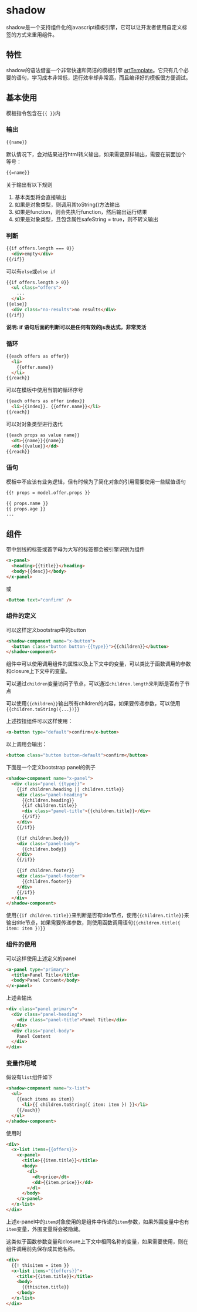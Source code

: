 shadow
====

shadow是一个支持组件化的javascript模板引擎，它可以让开发者使用自定义标签的方式来重用组件。


## 特性

shadow的语法借鉴一个非常快速和简洁的模板引擎 [artTemplate](https://github.com/aui/artTemplate)。它只有几个必要的语句，学习成本非常低，运行效率却非常高，而且编译好的模板很方便调试。


## 基本使用


模板指令包含在`{{ }}`内


### 输出

```html
{{name}}
```

默认情况下，会对结果进行html转义输出，如果需要原样输出，需要在前面加个等号：

```html
{{=name}}
```

关于输出有以下规则

1. 基本类型将会直接输出  
2. 如果是对象类型，则调用其toString()方法输出  
3. 如果是function，则会先执行function，然后输出运行结果  
4. 如果是对象类型，且包含属性safeString = true，则不转义输出


### 判断

```html
{{if offers.length === 0}}
  <div>empty</div>
{{/if}}
```

可以有`else`或`else if`

```html
{{if offers.length > 0}}
  <ul class="offers">
    ...
  </ul>
{{else}}
  <div class="no-results">no results</div>
{{/if}}
```

**说明: if 语句后面的判断可以是任何有效的js表达式，非常灵活**


### 循环

```html
{{each offers as offer}}
  <li>
    {{offer.name}}
  </li>
{{/each}}
```

可以在模板中使用当前的循环序号

```html
{{each offers as offer index}}
  <li>{{index}}. {{offer.name}}</li>
{{/each}}
```

可以对对象类型进行迭代

```html
{{each props as value name}}
  <dt>{{name}}{{name}}
  <dd>{{value}}</dd>
{{/each}}
```

### 语句

模板中不应该有业务逻辑，但有时候为了简化对象的引用需要使用一些赋值语句

```html
{{! props = model.offer.props }}

{{ props.name }}
{{ props.age }}
...
```

## 组件


带中划线的标签或首字母为大写的标签都会被引擎识别为组件

```html
<x-panel>
  <heading>{{title}}</heading>
  <body>{{desc}}</body>
</x-panel>
```

或

```html
<Button text="confirm" />
```


### 组件的定义


可以这样定义bootstrap中的button

```html
<shadow-component name="x-button">
  <button class="button button-{{type}}">{{children}}</button>
</shadow-component>
```

组件中可以使用调用组件的属性以及上下文中的变量，可以类比于函数调用的参数和closure上下文中的变量。

可以通过`children`变量访问子节点，可以通过`children.length`来判断是否有子节点

可以使用`{{children}}`输出所有children的内容，如果要传递参数，可以使用`{{children.toString({...})}}`

上述按扭组件可以这样使用：

```html
<x-button type="default">confirm</x-button>
```

以上调用会输出：

```html
<button class="button button-default">confirm</button>
```

下面是一个定义bootstrap panel的例子

```html
<shadow-component name="x-panel">
  <div class="panel {{type}}">
    {{if children.heading || children.title}}
    <div class="panel-heading">
      {{children.heading}}
      {{if children.title}}
      <div class="panel-title">{{children.title}}</div>
      {{/if}}
    </div>
    {{/if}}

    {{if children.body}}
    <div class="panel-body">
      {{children.body}}
    </div>
    {{/if}}

    {{if children.footer}}
    <div class="panel-footer">
      {{children.footer}}
    </div>
    {{/if}}
  </div>
</shadow-component>
```

使用`{{if children.title}}`来判断是否有title节点，使用`{{children.title}}`来输出title节点，如果需要传递参数，则使用函数调用语句`{{children.title({ item: item })}}`


### 组件的使用

可以这样使用上述定义的panel

```html
<x-panel type="primary">
  <title>Panel Title</title>
  <body>Panel Content</body>
</x-panel>
```

上述会输出

```html
<div class="panel primary">
  <div class="panel-heading">
    <div class="panel-title">Panel Title</div>
  </div>
  <div class="panel-body">
    Panel Content
  </div>
</div>
```

### 变量作用域


假设有`list`组件如下

```html
<shadow-component name="x-list">
  <ul>
    {{each items as item}}
      <li>{{ children.toString({ item: item }) }}</li>
    {{/each}}
  </ul>
</shadow-component>
```

使用时

```html
<div>
  <x-list items={{offers}}>
    <x-panel>
      <title>{{item.title}}</title>
      <body>
        <dl>
          <dt>price</dt>
          <dd>{{item.price}}</dd>
        </dl>
      </body>
    </x-panel>
  </x-list>
</div>
```

上述x-panel中的`item`对象使用的是组件中传递的`item`参数，如果外围变量中也有`item`变量，外围变量将会被隐藏。

这类似于函数参数变量和closure上下文中相同名称的变量，如果需要使用，则在组件调用前先保存成其他名称。

```html
<div>
  {{! thisitem = item }}
  <x-list items="{{offers}}">
    <title>{{item.title}}</title>
    <body>
      {{thisitem.title}}
    </body>
  </x-list>
</div>
```

